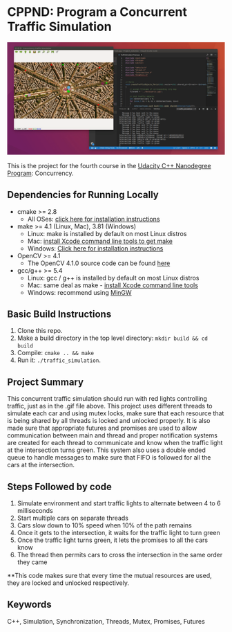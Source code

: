 # CPPND: Program a Concurrent Traffic Simulation

<img src="data/traffic_simulation.gif"/>

This is the project for the fourth course in the [Udacity C++ Nanodegree Program](https://www.udacity.com/course/c-plus-plus-nanodegree--nd213): Concurrency. 

## Dependencies for Running Locally
* cmake >= 2.8
  * All OSes: [click here for installation instructions](https://cmake.org/install/)
* make >= 4.1 (Linux, Mac), 3.81 (Windows)
  * Linux: make is installed by default on most Linux distros
  * Mac: [install Xcode command line tools to get make](https://developer.apple.com/xcode/features/)
  * Windows: [Click here for installation instructions](http://gnuwin32.sourceforge.net/packages/make.htm)
* OpenCV >= 4.1
  * The OpenCV 4.1.0 source code can be found [here](https://github.com/opencv/opencv/tree/4.1.0)
* gcc/g++ >= 5.4
  * Linux: gcc / g++ is installed by default on most Linux distros
  * Mac: same deal as make - [install Xcode command line tools](https://developer.apple.com/xcode/features/)
  * Windows: recommend using [MinGW](http://www.mingw.org/)

## Basic Build Instructions

1. Clone this repo.
2. Make a build directory in the top level directory: `mkdir build && cd build`
3. Compile: `cmake .. && make`
4. Run it: `./traffic_simulation`.

## Project Summary

This concurrent traffic simulation should run with red lights controlling traffic, just as in the .gif file above. This project uses different threads to simulate each car and using mutex locks, make sure that each resource that is being shared by all threads is locked and unlocked properly. It is also made sure that appropriate futures and promises are used to allow communication between main and thread and proper notification systems are created for each thread to communicate and know when the traffic light at the intersection turns green. This system also uses a double ended queue to handle messages to make sure that FIFO is followed for all the cars at the intersection.

## Steps Followed by code

1. Simulate environment and start traffic lights to alternate between 4 to 6 milliseconds
2. Start multiple cars on separate threads
3. Cars slow down to 10% speed when 10% of the path remains
4. Once it gets to the intersection, it waits for the traffic light to turn green 
5. Once the traffic light turns green, it lets the promises to all the cars know
6. The thread then permits cars to cross the intersection in the same order they came

**This code makes sure that every time the mutual resources are used, they are locked and unlocked respectively.

## Keywords

C++, Simulation, Synchronization, Threads, Mutex, Promises, Futures
